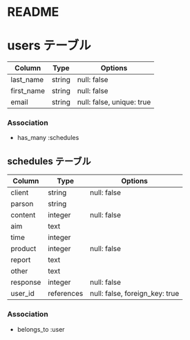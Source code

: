 # README

# users テーブル
| Column             | Type       | Options                  |
| ------------------ | ------     | -----------              |
| last_name          | string     | null: false              |
| first_name         | string     | null: false              |
| email              | string     | null: false, unique: true|

### Association
- has_many :schedules


## schedules テーブル
| Column             | Type       | Options     |
| ------------------ | ------     | ----------- |
| client             | string     | null: false |   <!-- 取引先様 -->
| parson             | string     |             |   <!-- 担当者様 -->
| content            | integer    | null: false |   <!-- 内容 -->
| aim                | text       |             |   <!-- 目的 -->
| time               | integer    |             |   <!-- 時間 -->
| product            | integer    | null: false |   <!-- 商品 -->
| report             | text       |             |   <!-- 活動報告 -->
| other              | text       |             |   <!-- その他 -->
| response           | integer    | null: false |   <!-- 手応え -->
| user_id            | references | null: false, foreign_key: true|

### Association
- belongs_to :user